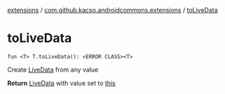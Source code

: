 [extensions](../index.md) / [com.github.kacso.androidcommons.extensions](index.md) / [toLiveData](.)

# toLiveData

`fun <T> T.toLiveData(): <ERROR CLASS><T>`

Create [LiveData](#) from any value

**Return**
[LiveData](#) with value set to [this](#)


